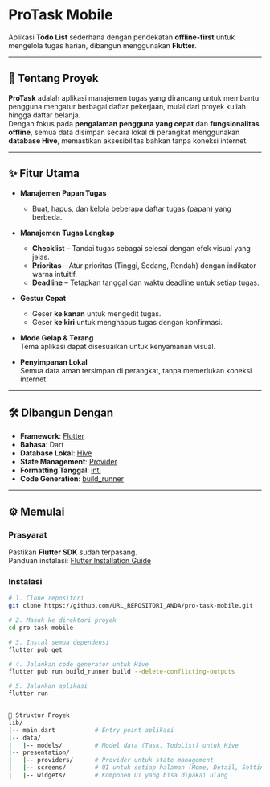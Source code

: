 # ProTask Mobile

Aplikasi **Todo List** sederhana dengan pendekatan **offline-first** untuk mengelola tugas harian, dibangun menggunakan **Flutter**.

---

## 🚀 Tentang Proyek

**ProTask** adalah aplikasi manajemen tugas yang dirancang untuk membantu pengguna mengatur berbagai daftar pekerjaan, mulai dari proyek kuliah hingga daftar belanja.  
Dengan fokus pada **pengalaman pengguna yang cepat** dan **fungsionalitas offline**, semua data disimpan secara lokal di perangkat menggunakan **database Hive**, memastikan aksesibilitas bahkan tanpa koneksi internet.

---

## ✨ Fitur Utama

- **Manajemen Papan Tugas**
  - Buat, hapus, dan kelola beberapa daftar tugas (papan) yang berbeda.

- **Manajemen Tugas Lengkap**
  - **Checklist** – Tandai tugas sebagai selesai dengan efek visual yang jelas.
  - **Prioritas** – Atur prioritas (Tinggi, Sedang, Rendah) dengan indikator warna intuitif.
  - **Deadline** – Tetapkan tanggal dan waktu deadline untuk setiap tugas.

- **Gestur Cepat**
  - Geser **ke kanan** untuk mengedit tugas.
  - Geser **ke kiri** untuk menghapus tugas dengan konfirmasi.

- **Mode Gelap & Terang**  
  Tema aplikasi dapat disesuaikan untuk kenyamanan visual.

- **Penyimpanan Lokal**  
  Semua data aman tersimpan di perangkat, tanpa memerlukan koneksi internet.

---

## 🛠️ Dibangun Dengan

- **Framework**: [Flutter](https://flutter.dev/)  
- **Bahasa**: Dart  
- **Database Lokal**: [Hive](https://docs.hivedb.dev/#/)  
- **State Management**: [Provider](https://pub.dev/packages/provider)  
- **Formatting Tanggal**: [intl](https://pub.dev/packages/intl)  
- **Code Generation**: [build_runner](https://pub.dev/packages/build_runner)  

---

## ⚙️ Memulai

### Prasyarat
Pastikan **Flutter SDK** sudah terpasang.  
Panduan instalasi: [Flutter Installation Guide](https://docs.flutter.dev/get-started/install)

### Instalasi

```bash
# 1. Clone repositori
git clone https://github.com/URL_REPOSITORI_ANDA/pro-task-mobile.git

# 2. Masuk ke direktori proyek
cd pro-task-mobile

# 3. Instal semua dependensi
flutter pub get

# 4. Jalankan code generator untuk Hive
flutter pub run build_runner build --delete-conflicting-outputs

# 5. Jalankan aplikasi
flutter run


📂 Struktur Proyek
lib/
|-- main.dart           # Entry point aplikasi
|-- data/
|   |-- models/         # Model data (Task, TodoList) untuk Hive
|-- presentation/
|   |-- providers/      # Provider untuk state management
|   |-- screens/        # UI untuk setiap halaman (Home, Detail, Settings)
|   |-- widgets/        # Komponen UI yang bisa dipakai ulang
